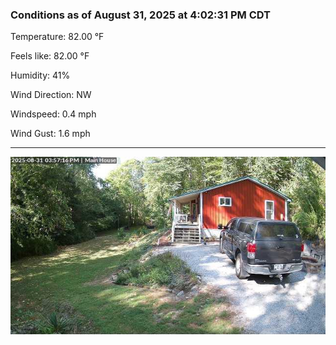 ### Conditions as of August 31, 2025 at 4:02:31 PM CDT 

Temperature: 82.00 &deg;F

Feels like: 82.00 &deg;F

Humidity: 41%

Wind Direction: NW

Windspeed: 0.4 mph

Wind Gust: 1.6 mph

---

<img src="./images/latest.jpeg"/>

